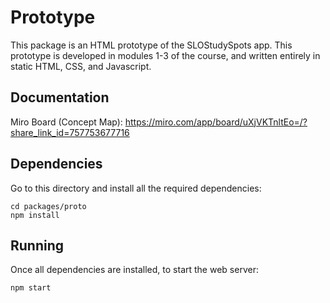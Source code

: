 # Prototype

This package is an HTML prototype of the SLOStudySpots app.
This prototype is developed in modules 1-3 of the course, and
written entirely in static HTML, CSS, and Javascript.

## Documentation

Miro Board (Concept Map): https://miro.com/app/board/uXjVKTnltEo=/?share_link_id=757753677716

## Dependencies

Go to this directory and install all the required dependencies:

```shell
cd packages/proto
npm install
```

## Running

Once all dependencies are installed, to start the web server:

```shell
npm start
```
